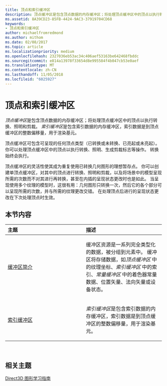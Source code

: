 ```yaml
---
title: 顶点和索引缓冲区
description: 顶点缓冲区是包含顶点数据的内存缓冲区；将处理顶点缓冲区中的顶点以执行转换、照明和剪裁。
ms.assetid: 8A39CD23-85FB-4424-9AC3-37919704CD68
keywords:
- 顶点和索引缓冲区
author: michaelfromredmond
ms.author: mithom
ms.date: 02/08/2017
ms.topic: article
ms.localizationpriority: medium
ms.openlocfilehash: 2327036eb53ac34c406aef53163be642468fbddc
ms.sourcegitcommit: e814a13978f33654d8e995584f4b047cb53e0aef
ms.translationtype: MT
ms.contentlocale: zh-CN
ms.lasthandoff: 11/05/2018
ms.locfileid: "6025927"
---
```

# <a name="vertex-and-index-buffers"></a>顶点和索引缓冲区


*顶点缓冲区*是包含顶点数据的内存缓冲区；将处理顶点缓冲区中的顶点以执行转换、照明和剪裁。 *索引缓冲区*是包含索引数据的内存缓冲区，索引数据是到顶点缓冲区的整数偏移量，用于渲染基元。

顶点缓冲区可包含可呈现的任何顶点类型（已转换或未转换、已亮起或未亮起）。 你可以处理顶点缓冲区中的顶点以执行转换、照明、生成剪裁标志等操作。 转换始终会执行。

顶点缓冲区的灵活性使其成为重复使用已转换几何图形的理想暂存点。 你可以创建单顶点缓冲区，对其中的顶点进行转换、照明和剪裁，以及将场景中的模型呈现所需的次数而不对其进行再转换，甚至在内插的呈现状态更改时也是如此。 当呈现使用多个纹理的模型时，这很有用：几何图形只转换一次，然后它的各个部分可以呈现所需的次数，并与所需的纹理更改交错。 在处理顶点后进行的呈现状态更改在下次处理顶点时生效。

## <a name="span-idin-this-sectionspanin-this-section"></a><span id="in-this-section"></span>本节内容


<table>
<colgroup>
<col width="50%" />
<col width="50%" />
</colgroup>
<thead>
<tr class="header">
<th align="left">主题</th>
<th align="left">描述</th>
</tr>
</thead>
<tbody>
<tr class="odd">
<td align="left"><p><a href="introduction-to-buffers.md">缓冲区简介</a></p></td>
<td align="left"><p>缓冲区资源是一系列完全类型化的数据，被分组到元素中。 缓冲区将存储数据，如<em>顶点缓冲区</em> 中的纹理坐标、<em>索引缓冲区</em> 中的索引、<em>常量缓冲区</em> 中的着色器常量数据、位置矢量、法向矢量或设备状态。</p></td>
</tr>
<tr class="even">
<td align="left"><p><a href="index-buffers.md">索引缓冲区</a></p></td>
<td align="left"><p><em>索引缓冲区</em>是包含索引数据的内存缓冲区，索引数据是到顶点缓冲区的整数偏移量，用于渲染基元。</p></td>
</tr>
</tbody>
</table>

 

## <a name="span-idrelated-topicsspanrelated-topics"></a><span id="related-topics"></span>相关主题


[Direct3D 图形学习指南](index.md)

 

 




